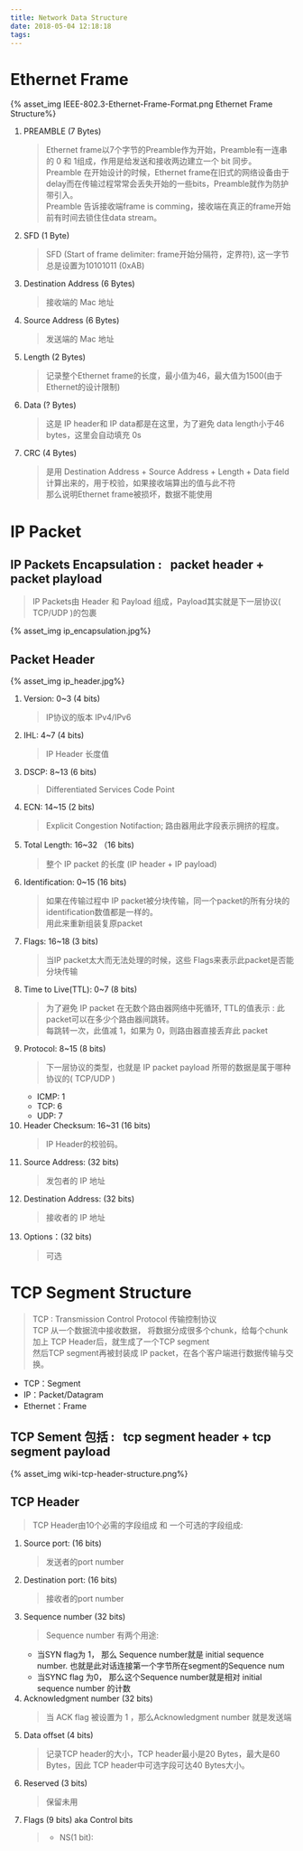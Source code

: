 ```yaml
---
title: Network Data Structure
date: 2018-05-04 12:18:18
tags:
---
```

# Ethernet Frame
{% asset_img IEEE-802.3-Ethernet-Frame-Format.png Ethernet Frame Structure%}

1. PREAMBLE (7 Bytes)
    > Ethernet frame以7个字节的Preamble作为开始，Preamble有一连串的 0 和 1组成，作用是给发送和接收两边建立一个 bit 同步。  
     Preamble 在开始设计的时候，Ethernet frame在旧式的网络设备由于delay而在传输过程常常会丢失开始的一些bits，Preamble就作为防护带引入。  
     Preamble 告诉接收端frame is comming，接收端在真正的frame开始前有时间去锁住住data stream。  
2. SFD (1 Byte)
    > SFD (Start of frame delimiter: frame开始分隔符，定界符), 这一字节总是设置为10101011 (0xAB)
3. Destination Address (6 Bytes)
    > 接收端的 Mac 地址
4. Source Address (6 Bytes)
    > 发送端的 Mac 地址
5. Length (2 Bytes)
    > 记录整个Ethernet frame的长度，最小值为46，最大值为1500(由于 Ethernet的设计限制)
6. Data (? Bytes)
    > 这是 IP header和 IP data都是在这里，为了避免 data length小于46 bytes，这里会自动填充 0s
7. CRC (4 Bytes)
    > 是用 Destination Address + Source Address + Length + Data field 计算出来的，用于校验，如果接收端算出的值与此不符  
    那么说明Ethernet frame被损坏，数据不能使用

# IP Packet
## IP Packets Encapsulation : &nbsp; packet header + packet playload
> IP Packets由 Header 和 Payload 组成，Payload其实就是下一层协议( TCP/UDP )的包裹  

{% asset_img ip_encapsulation.jpg%}

## Packet Header
{% asset_img ip_header.jpg%}

1. Version: 0~3 (4 bits)
    > IP协议的版本 IPv4/IPv6
2. IHL: 4~7 (4 bits)
    > IP Header 长度值
3. DSCP: 8~13 (6 bits)
    > Differentiated Services Code Point
4. ECN: 14~15 (2 bits)
    > Explicit Congestion Notifaction; 路由器用此字段表示拥挤的程度。
5. Total Length: 16~32 （16 bits)
    > 整个 IP packet 的长度 (IP header + IP payload)
6. Identification: 0~15 (16 bits)
    > 如果在传输过程中 IP packet被分块传输，同一个packet的所有分块的 identification数值都是一样的。  
    > 用此来重新组装复原packet
7. Flags: 16~18 (3 bits)
    > 当IP packet太大而无法处理的时候，这些 Flags来表示此packet是否能分块传输
8. Time to Live(TTL): 0~7 (8 bits)
    > 为了避免 IP packet 在无数个路由器网络中死循环, TTL的值表示 : 此packet可以在多少个路由器间跳转。  
    每跳转一次，此值减 1，如果为 0，则路由器直接丢弃此 packet
9. Protocol: 8~15 (8 bits)
    > 下一层协议的类型，也就是 IP packet payload 所带的数据是属于哪种协议的( TCP/UDP )
    - ICMP: 1
    - TCP: 6
    - UDP: 7
10. Header Checksum: 16~31 (16 bits)
    > IP Header的校验码。
11. Source Address: (32 bits)
    > 发包者的 IP 地址
12. Destination Address: (32 bits)
    > 接收者的 IP 地址
13. Options：(32 bits)
    > 可选
    
# TCP Segment Structure
> TCP : Transmission Control Protocol 传输控制协议  
TCP 从一个数据流中接收数据， 将数据分成很多个chunk，给每个chunk 加上 TCP Header后，就生成了一个TCP segment  
然后TCP segment再被封装成 IP packet，在各个客户端进行数据传输与交换。  
- TCP：Segment
- IP：Packet/Datagram
- Ethernet：Frame

## TCP Sement 包括 : &nbsp;  tcp segment header + tcp segment payload
{% asset_img wiki-tcp-header-structure.png%}

## TCP Header
> TCP Header由10个必需的字段组成 和 一个可选的字段组成:


1. Source port: (16 bits)
    > 发送者的port number
2. Destination port: (16 bits)
    > 接收者的port number
3. Sequence number (32 bits)
    > Sequence number 有两个用途:  
    - 当SYN flag为 1， 那么 Sequence number就是 initial sequence number. 也就是此对话连接第一个字节所在segment的Sequence num 
    - 当SYNC flag 为0， 那么这个Sequence number就是相对 initial sequence number 的计数
4. Acknowledgment number (32 bits)
    > 当 ACK flag 被设置为 1 ，那么Acknowledgment number 就是发送端
5. Data offset (4 bits)
    > 记录TCP header的大小，TCP header最小是20 Bytes，最大是60 Bytes，因此 TCP header中可选字段可达40 Bytes大小。
6. Reserved (3 bits)
    > 保留未用
7. Flags (9 bits) aka Control bits
    > - NS(1 bit):